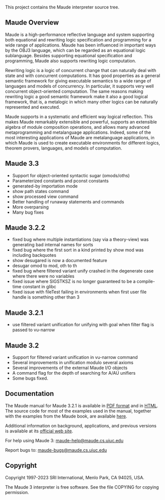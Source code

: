 This project contains the Maude interpreter source tree.

## Maude Overview

Maude is a high-performance reflective language and system supporting both equational and rewriting logic specification and programming for a wide range of applications. Maude has been influenced in important ways by the OBJ3 language, which can be regarded as an equational logic sublanguage. Besides supporting equational specification and programming, Maude also supports rewriting logic computation.

Rewriting logic is a logic of concurrent change that can naturally deal with state and with concurrent computations. It has good properties as a general semantic framework for giving executable semantics to a wide range of languages and models of concurrency. In particular, it supports very well concurrent object-oriented computation. The same reasons making rewriting logic a good semantic framework make it also a good logical framework, that is, a metalogic in which many other logics can be naturally represented and executed.

Maude supports in a systematic and efficient way logical reflection. This makes Maude remarkably extensible and powerful, supports an extensible algebra of module composition operations, and allows many advanced metaprogramming and metalanguage applications. Indeed, some of the most interesting applications of Maude are metalanguage applications, in which Maude is used to create executable environments for different logics, theorem provers, languages, and models of computation.


## Maude 3.3

* Support for object-oriented syntactic sugar (omods/oths)
* Parameterized constants and pconst constants
* generated-by importation mode
* show path states command
* show processed view command
* Better handling of runaway statements and commands
* More overparsing
* Many bug fixes

## Maude 3.2.2

* fixed bug where multiple instantiations (say via a theory-view) was generating bad internal names for sorts
* fixed bug where the first sort in a kind printed by show mod was including backquotes
* show desugared is now a documented feature
* desugar omod to mod, oth to th
* fixed bug where filtered variant unify crashed in the degenerate case where there were no variables
* fixed issue where SIGSTKSZ is no longer guaranteed to be a compile-time constant in glibc
* fixed issue with fileTest failing in environments when first user file handle is something other than 3

## Maude 3.2.1

* use filtered variant unification for unifying with goal when filter flag is passed to vu-narrow

## Maude 3.2

* Support for filtered variant unification in vu-narrow command
* Several improvements in unification modulo several axioms
* Several improvements of the external Maude I/O objects
* A command flag for the depth of searching for A/AU unifiers
* Some bugs fixed.

## Documentation

The Maude manual for Maude 3.2.1 is available in [PDF format](http://maude.cs.illinois.edu/w/images/b/bf/Maude-3.2.1-manual.pdf) and in [HTML](http://maude.lcc.uma.es/maude321-manual-html/maude-manual.html). 
The source code for most of the examples used in the manual, together with the examples from the Maude book, are available [here](http://maude.cs.illinois.edu/w/images/b/bf/Maude-3.1-manual-book-examples.zip).

Additional information on background, applications, and previous versions is available at its [official web site](http://maude.cs.uiuc.edu). 

For help using Maude 3:	maude-help@maude.cs.uiuc.edu

Report bugs to:		maude-bugs@maude.cs.uiuc.edu

## Copyright

Copyright 1997-2023 SRI International, Menlo Park, CA 94025, USA.

The Maude 3 interpreter is free software. See the file COPYING for copying permission.
